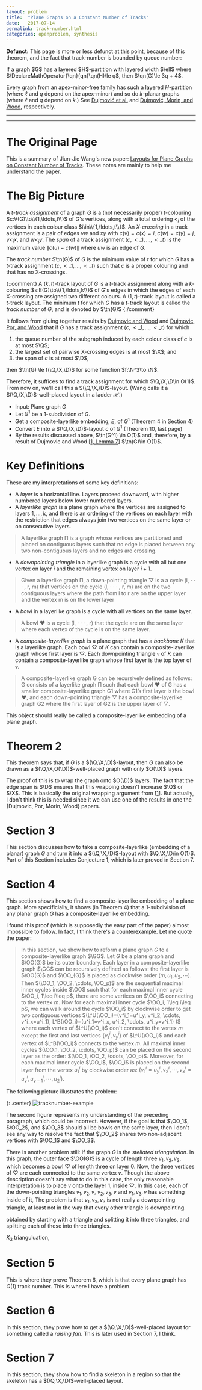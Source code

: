 ```yaml
---
layout: problem
title:  "Plane Graphs on a Constant Number of Tracks"
date:   2017-07-14
permalink: track-number.html
categories: openproblem, synthesis
---
```

**Defunct:** This page is more or less defunct at this point, because of this theorem, and the fact that track-number is bounded by queue number:

<div class="theorem">
  If a graph $G$ has a layered $H$-partition with layered width $\ell$ where $\DeclareMathOperator{\qn}{qn}\qn(H)\le q$, then $\qn(G)\le 3q + 4$.
</div>

Every graph from an apex-minor-free family has such a layered $H$-partition (where $\ell$ and $q$ depend on the apex-minor) and so do $k$-planar graphs (where $\ell$ and $q$ depend on $k$.)  See [Dujmović et al.](https://arxiv.org/abs/1904.04791) and [Dujmović, Morin, and Wood](), respectively.

---
---

# The Original Page


$\newcommand{\Q}{\mathcal{Q}}\newcommand{\X}{\mathcal{X}}\newcommand{\D}{\mathcal{D}}$This is a summary of Jiun-Jie Wang's new paper: [Layouts for Plane Graphs on Constant Number of Tracks][wang].  These notes are mainly to help me understand the paper.

# The Big Picture

$\DeclareMathOperator{\tn}{tn}$A $t$-*track assignment* of a graph $G$ is a (not necessarily proper) $t$-colouring $c:V(G)\to\\{1,\ldots,t\\}$ of $G$'s vertices, along with a total ordering $<_i$ of the vertices in each colour class $i\in\\{1,\ldots,t\\}$.  An *X-crossing* in a track assignment is a pair of edges $vw$ and $xy$ with $c(v)=c(x)=i$, $c(w)=c(y)=j$, $v<_i x$, and $w<_j y$.  The *span* of a track assignment $(c,<\_{1},\ldots,<\_t)$ is the maximum value $\|c(u)-c(w)\|$ where $uw$ is an edge of $G$.

The *track number* $\tn(G)$ of $G$ is the minimum value of $t$ for which $G$ has a $t$-track assignment $(c,<\_{1},\ldots,<\_t)$ such that $c$ is a proper colouring and that has no X-crossings.

{::comment}
A $(k,t)$-track layout of $G$ is a $t$-track assignment along with a $k$-colouring $s:E(G)\to\\{1,\ldots,k\\}$ of $G$'s edges in which the edges of each X-crossing are assigned two different colours.  A $(1,t)$-track layout is called a $t$-track layout.  The minimum $t$ for which $G$ has a $t$-track layout is called the *track number* of $G$, and is denoted by $\tn(G)$
{:/comment}

It follows from gluing together results by [Dujmovic and Wood][dw-dmtcs] and [Dujmovic, Por, and Wood][dpw-dmtcs] that if $G$ has a track assignment $(c,<\_{1},\ldots,<\_t)$ for which

1. the queue number of the subgraph induced by each colour class of $c$ is at most $\Q$;
2. the largest set of pairwise X-crossing edges is at most $\X$; and
3. the span of $c$ is at most $\D$,

then $\tn(G) \le f(\Q,\X,\D)$ for some function $f:\N^3\to \N$.  

Therefore, it suffices to find a track assignment for which $\Q,\X,\D\in O(1)$.  From now on, we'll call this a $(\Q,\X,\D)$-layout. (Wang calls it a $(\Q,\X,\D)$-well-placed layout in a ladder $\mathcal{H}$.)

* Input: Plane graph $G$
* Let $G^1$ be a 1-subdivision of $G$.
* Get a composite-layerlike embedding, $E$, of $G^1$ (Theorem 4 in Section 4)
* Convert $E$ into a $(\Q,\X,\D)$-layout $c$ of $G^1$ (Theorem 10, last page)
* By the results discussed above, $\tn(G^1) \in O(1)$ and, therefore, by a result of Dujmovic and Wood \[[1, Lemma 7][dw-dmtcs]\] $\tn(G)\in O(1)$.

# Key Definitions

These are my interpretations of some key definitions:

* A *layer* is a horizontal line.  Layers proceed downward, with higher numbered layers below lower numbered layers.
* A *layerlike graph* is a plane graph where the vertices are assigned to layers $1,\ldots,k$, and there is an ordering of the vertices on each layer with the restriction that edges always join two vertices on the same layer or on consecutive layers.

> A layerlike graph Π is a graph whose vertices are partitioned and placed on contiguous layers such that no edge is placed between any two non-contiguous layers and no edges are crossing.

* A *downpointing triangle* in a layerlike graph is a cycle with all but one vertex on layer $i$ and the remaining vertex on layer $i+1$.

> Given a layerlike graph Π, a down-pointing triangle ▽ is a a cycle (l, · · · , r, m) that vertices on the cycle (l, · · · , r, m) are on the two contiguous layers where the path from l to r are on the upper layer and the vertex m is on the lower layer

* A *bowl* in a layerlike graph is a cycle with all vertices on the same layer.

> A bowl ♥ is a cycle (l, · · · , r) that the cycle are on the same layer where each vertex of the cycle is on the same layer.

* A *composite-layerlike graph* is a plane graph that has a *backbone* $K$ that is a layerlike graph.  Each bowl $\heartsuit$ of $K$ can contain a composite-layerlike graph whose first layer is $\heartsuit$.  Each downpointing triangle $\triangledown$ of $K$ can contain a composite-layerlike graph whose first layer is the top layer of $\triangledown$.

> A composite-layerlike graph G can be recursively defined as follows: G consists of a layerlike graph Π such that each bowl ♥ of G has a smaller composite-layerlike graph G1 where G1’s first layer is the bowl ♥, and each down-pointing triangle ▽ has a composite-layerlike graph G2 where the first layer of G2 is the upper layer of ▽.

This object should really be called a composite-layerlike embedding of a plane graph.

# Theorem 2

This theorem says that, if $G$ is a $(\Q,\X,\D)$-layout, then $G$ can also be drawn as a $(\Q,\X,O(\D))$-well-placed graph with only $O(\D)$ layers.

The proof of this is to wrap the graph onto $O(\D)$ layers.  The fact that the edge span is $\D$ ensures that this wrapping doesn't increase $\Q$ or $\X$. This is basically the original wrapping argument from \[[1][dmw-sicomp]\]. But actually, I don't think this is needed since it we can use one of the results in one the \{Dujmovic, Por, Morin, Wood\} papers.

# Section 3

This section discusses how to take a composite-layerlike (embedding of a planar) graph $G$ and turn it into a $(\Q,\X,\D)$-layout with $\Q,\X,\D\in O(1)$.  Part of this Section includes Conjecture 1, which is later proved in Section 7.

# Section 4

This section shows how to find a composite-layerlike embedding of a plane graph.  More specificially, it shows (in Theorem 4) that a 1-subdivision of any planar graph $G$ has a composite-layerlike embedding.

I found this proof (which is supposedly the easy part of the paper) almost impossible to follow.  In fact, I think there's a counterexample.  Let me quote the paper:$\newcommand{\OO}{\mathcal{O}}\newcommand{\GG}{\mathcal{G}}$

> In this section,
we show how to reform a plane graph $G$ to a composite-layerlike graph $\GG$.
Let $G$ be a plane graph and $\OO(G)$ be its outer boundary. Each layer in a composite-layerlike graph $\GG$ can be recursively defined as follows:
the first layer is $\OO(G)$ and $\OO_{G}$ is placed as clockwise order $(m, u_1,u_2, \cdots)$. Then $(\OO_1, \OO_2, \cdots, \OO_p)$ are the sequential maximal inner cycles inside $\OO$ such that for each maximal inner cycle $\OO_i, 1\leq i\leq p$, there are some vertices on $\OO_i$ connecting to the vertex $m$.
Now for each maximal inner cycle $\OO_i, 1\leq i\leq p$, we can walk around the cycle $\OO_i$ by clockwise order to get two contiguous vertices $(L^U(\OO_i)=(v^i_1=u^i_y, v^i_2, \cdots, v^i_x=u^i_1), L^B(\OO_i)=(u^i_1=v^i_x, u^i_2, \cdots, u^i_y=v^i_1) )$ where each vertex of $L^U(\OO_i)$ don't connect to the vertex $m$ except the first and last vertices $\{v^i_1, v^i_y\}$ of $L^U(\OO_i)$ and each vertex of $L^B(\OO_i)$ connects to the vertex $m$.
All maximal inner cycles $(\OO_1, \OO_2, \cdots, \OO_p)$ can be placed on the second layer as the order: $(\OO_1, \OO_2, \cdots, \OO_p)$. Moreover,
for each maximal inner cycle $\OO_i$, $\OO_i$ is placed on the second layer from the vertex $u^i_1$ by clockwise order as: $(v^i_1=u^i_y, v^i_2, \cdots, v^i_x=u^i_y, u^i_{y-1}, \cdots, u^i_2)$.

The following picture illustrates the problem:

{: .center}
![tracknumber-example](images/tracknumber-example.svg)

The second figure represents my understanding of the preceding paragraph, which could be incorrect.  However, if the goal is that $\OO_1$, $\OO_2$, and $\OO_3$ should all be bowls on the same layer, then I don't see any way to resolve the fact that $\OO_2$ shares two non-adjacent vertices with $\OO_1$ and $\OO_3$.

There is another problem still:  If the graph $G$ is the *stellated triangulation*.  In this graph, the outer face $\OO(G)$ is a cycle of length three $v_1,v_2,v_3$, which becomes a bowl $\heartsuit$ of length three on layer 0.  Now, the three vertices of $\heartsuit$ are each connected to the same vertex $v$.  Though the above description doesn't say what to do in this case, the only reasonable interpretation is to place $v$ onto the layer 1, inside $\heartsuit$.  In this case, each of the down-pointing triangles $v_1,v_2,v$, $v_2,v_3,v$ and $v_1,v_3,v$ has something inside of it,  The problem is that $v_1,v_3,v_3$ is not really a downpointing triangle, at least not in the way that every other triangle is downpointing.


 obtained by starting with a triangle and splitting it into three triangles, and splitting each of these into three triangles.


 $K_3$ trianguluation,

# Section 5

This is where they prove Theorem 6, which is that every plane graph has $O(1)$ track number.  This is where I have a problem.

# Section 6
In this section, they prove how to get a $(\Q,\X,\D)$-well-placed layout for something called a *raising fan*.  This is later used in Section 7, I think.

# Section 7

In this section, they show how to find a skeleton in a region so that the skeleton has a $(\Q,\X,\D)$-well-placed layout.

[wang]: https://arxiv.org/abs/1708.02114
[dmw-sicomp]: http://cglab.ca/~morin/publications/gd/treewidth-sicomp.pdf
[dw-dmtcs]: https://www.emis.de/journals/DMTCS/pdfpapers/dm070111.pdf
[dpw-dmtcs]: https://arxiv.org/abs/cs/0407033
